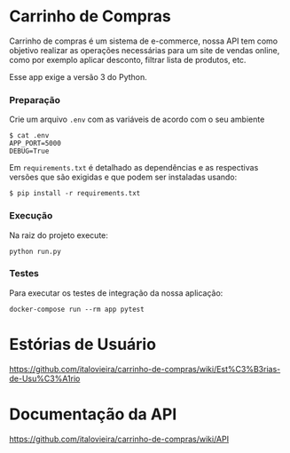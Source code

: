 # Carrinho de Compras

Carrinho de compras é um sistema de e-commerce, nossa API tem como objetivo realizar as operações necessárias para um site de vendas online, como por exemplo aplicar desconto, filtrar lista de produtos, etc.


Esse app exige a versão 3 do Python.

### Preparação

Crie um arquivo `.env` com as variáveis de acordo com o seu ambiente

```console
$ cat .env
APP_PORT=5000
DEBUG=True
```

Em `requirements.txt` é detalhado as dependências e as respectivas versões que são exigidas e que podem ser instaladas usando:

`$ pip install -r requirements.txt`

### Execução

Na raiz do projeto execute:

`python run.py`

### Testes

Para executar os testes de integração da nossa aplicação:

`docker-compose run --rm app pytest`

# Estórias de Usuário

https://github.com/italovieira/carrinho-de-compras/wiki/Est%C3%B3rias-de-Usu%C3%A1rio


# Documentação da API

https://github.com/italovieira/carrinho-de-compras/wiki/API
